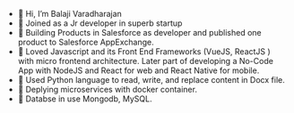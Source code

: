 - 👀 Hi, I’m Balaji Varadharajan
- 👀 Joined as a Jr developer in superb startup
- 👀 Building Products in Salesforce as developer and published one product to Salesforce AppExchange.
- 👀 Loved Javascript and its Front End Frameworks (VueJS, ReactJS ) with micro frontend architecture. Later part of developing a No-Code App with NodeJS and React for web and React Native for mobile.
- 👀 Used Python language to read, write, and replace content in Docx file.
- 👀 Deplying microservices with docker container.
- 👀 Databse in use Mongodb, MySQL.
<!---
balajiaspi/balajiaspi is a ✨ special ✨ repository because its `README.md` (this file) appears on your GitHub profile.
You can click the Preview link to take a look at your changes.
--->
